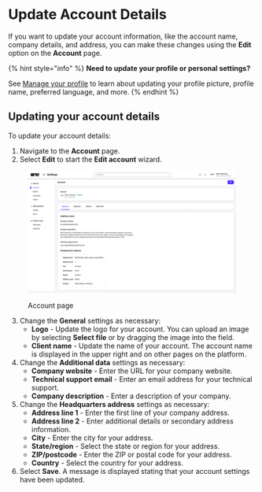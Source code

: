 # Update Account Details

If you want to update your account information, like the account name, company details, and address, you can make these changes using the **Edit** option on the **Account** page.&#x20;

{% hint style="info" %}
**Need to update your profile or personal settings?**

See [Manage your profile](../../../marketplace-platform/getting-started/interface/manage-profile.md) to learn about updating your profile picture, profile name, preferred language, and more.
{% endhint %}

## Updating your account details

To update your account details:

1. Navigate to the **Account** page.
2. Select **Edit** to start the **Edit account** wizard.

<figure><img src="../../../.gitbook/assets/settings_account_page.png" alt=""><figcaption><p>Account page</p></figcaption></figure>

3. Change the **General** settings as necessary:
   * **Logo** - Update the logo for your account. You can upload an image by selecting **Select file** or by dragging the image into the field.
   * **Client name** - Update the name of your account. The account name is displayed in the upper right and on other pages on the platform.
4. Change the **Additional data** settings as necessary:
   * **Company website** - Enter the URL for your company website.
   * **Technical support email** - Enter an email address for your technical support.
   * **Company description** - Enter a description of your company.
5. Change the **Headquarters address** settings as necessary:
   * **Address line 1** - Enter the first line of your company address.
   * **Address line 2** - Enter additional details or secondary address information.
   * **City** - Enter the city for your address.
   * **State/region** - Select the state or region for your address.
   * **ZIP/postcode** - Enter the ZIP or postal code for your address.
   * **Country** - Select the country for your address.
6. Select **Save**. A message is displayed stating that your account settings have been updated.
